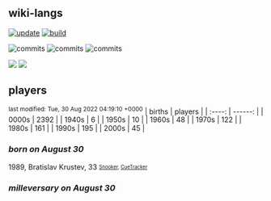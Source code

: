 ## wiki-langs
[![update](https://github.com/dreamerminsk/wiki-langs/actions/workflows/update-tables.yml/badge.svg)](https://github.com/dreamerminsk/wiki-langs/actions/workflows/update-tables.yml)
[![build](https://github.com/dreamerminsk/wiki-langs/actions/workflows/build.yml/badge.svg)](https://github.com/dreamerminsk/wiki-langs/actions/workflows/build.yml)

![commits](https://img.shields.io/github/commit-activity/y/dreamerminsk/wiki-langs)
![commits](https://img.shields.io/github/commit-activity/m/dreamerminsk/wiki-langs)
![commits](https://img.shields.io/github/commit-activity/w/dreamerminsk/wiki-langs)

![](https://img.shields.io/github/languages/code-size/dreamerminsk/wiki-langs)
![](https://img.shields.io/github/repo-size/dreamerminsk/wiki-langs)

## players
<sup>last modified: Tue, 30 Aug 2022 04:19:10 +0000</sup>
| births | players |
| :----: | ------: |
| 0000s | 2392 |
| 1940s | 6 |
| 1950s | 10 |
| 1960s | 48 |
| 1970s | 122 |
| 1980s | 161 |
| 1990s | 195 |
| 2000s | 45 |

### ***born on August 30***
1989, Bratislav Krustev, 33 <sub><sup>[Snooker](http://www.snooker.org/res/index.asp?player=1126), [CueTracker](http://cuetracker.net/Players/bratislav-krustev/)</sup></sub>


### ***milleversary on August 30***



